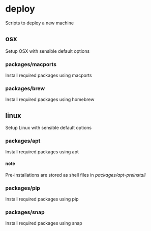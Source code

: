 deploy
======

Scripts to deploy a new machine

osx
---

Setup OSX with sensible default options

### packages/macports

Install required packages using macports

### packages/brew

Install required packages using homebrew

linux
-----

Setup Linux with sensible default options

### packages/apt

Install required packages using apt

#### note

Pre-installations are stored as shell files in *packages/apt-preinstall*

### packages/pip

Install required packages using pip

### packages/snap

Install required packages using snap
